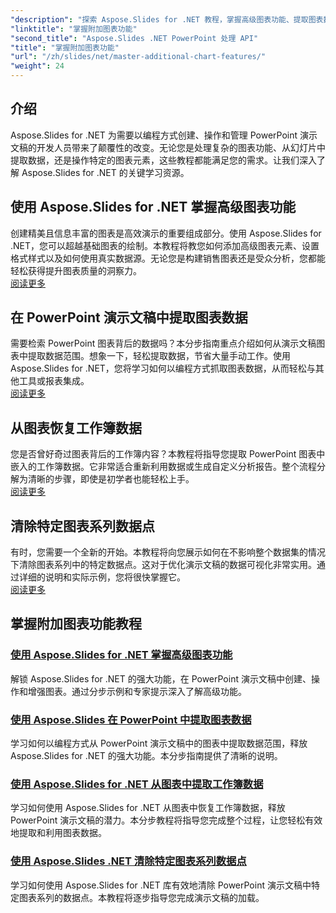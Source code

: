 ```yaml
---
"description": "探索 Aspose.Slides for .NET 教程，掌握高级图表功能、提取图表数据以及在 PowerPoint 演示文稿中操作系列数据。"
"linktitle": "掌握附加图表功能"
"second_title": "Aspose.Slides .NET PowerPoint 处理 API"
"title": "掌握附加图表功能"
"url": "/zh/slides/net/master-additional-chart-features/"
"weight": 24
---
```


## 介绍

Aspose.Slides for .NET 为需要以编程方式创建、操作和管理 PowerPoint 演示文稿的开发人员带来了颠覆性的改变。无论您是处理复杂的图表功能、从幻灯片中提取数据，还是操作特定的图表元素，这些教程都能满足您的需求。让我们深入了解 Aspose.Slides for .NET 的关键学习资源。

## 使用 Aspose.Slides for .NET 掌握高级图表功能  
创建精美且信息丰富的图表是高效演示的重要组成部分。使用 Aspose.Slides for .NET，您可以超越基础图表的绘制。本教程将教您如何添加高级图表元素、设置格式样式以及如何使用真实数据源。无论您是构建销售图表还是受众分析，您都能轻松获得提升图表质量的洞察力。  
[阅读更多](./master-advanced-chart-features/)


## 在 PowerPoint 演示文稿中提取图表数据  
需要检索 PowerPoint 图表背后的数据吗？本分步指南重点介绍如何从演示文稿图表中提取数据范围。想象一下，轻松提取数据，节省大量手动工作。使用 Aspose.Slides for .NET，您将学习如何以编程方式抓取图表数据，从而轻松与其他工具或报表集成。  
[阅读更多](./get-chart-data-extraction/)


## 从图表恢复工作簿数据  
您是否曾好奇过图表背后的工作簿内容？本教程将指导您提取 PowerPoint 图表中嵌入的工作簿数据。它非常适合重新利用数据或生成自定义分析报告。整个流程分解为清晰的步骤，即使是初学者也能轻松上手。  
[阅读更多](./extract-workbook-data-from-charts/)


## 清除特定图表系列数据点  
有时，您需要一个全新的开始。本教程将向您展示如何在不影响整个数据集的情况下清除图表系列中的特定数据点。这对于优化演示文稿的数据可视化非常实用。通过详细的说明和实际示例，您将很快掌握它。  
[阅读更多](./clearing-specific-chart-series-data-points/)

## 掌握附加图表功能教程
### [使用 Aspose.Slides for .NET 掌握高级图表功能](./master-advanced-chart-features/)
解锁 Aspose.Slides for .NET 的强大功能，在 PowerPoint 演示文稿中创建、操作和增强图表。通过分步示例和专家提示深入了解高级功能。
### [使用 Aspose.Slides 在 PowerPoint 中提取图表数据](./get-chart-data-extraction/)
学习如何以编程方式从 PowerPoint 演示文稿中的图表中提取数据范围，释放 Aspose.Slides for .NET 的强大功能。本分步指南提供了清晰的说明。
### [使用 Aspose.Slides for .NET 从图表中提取工作簿数据](./extract-workbook-data-from-charts/)
学习如何使用 Aspose.Slides for .NET 从图表中恢复工作簿数据，释放 PowerPoint 演示文稿的潜力。本分步教程将指导您完成整个过程，让您轻松有效地提取和利用图表数据。
### [使用 Aspose.Slides .NET 清除特定图表系列数据点](./clearing-specific-chart-series-data-points/)
学习如何使用 Aspose.Slides for .NET 库有效地清除 PowerPoint 演示文稿中特定图表系列的数据点。本教程将逐步指导您完成演示文稿的加载。